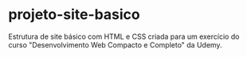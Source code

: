 # projeto-site-basico

Estrutura de site básico com HTML e CSS criada para um exercício do curso "Desenvolvimento Web Compacto e Completo" da Udemy.

